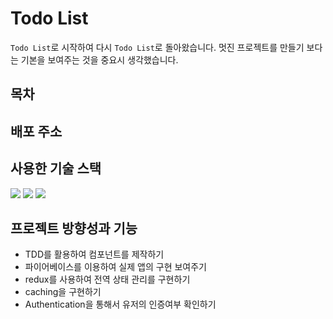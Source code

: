 # Todo List
`Todo List`로 시작하여 다시 `Todo List`로 돌아왔습니다. 멋진 프로젝트를 만들기 보다는 기본을 보여주는 것을 중요시 생각했습니다.

## 목차

## 배포 주소

## 사용한 기술 스택
<div>
  <img src="https://img.shields.io/badge/TypeScript-3178C6?style=for-the-badge&logo=TypeScript&logoColor=white"/>
  <img src="https://img.shields.io/badge/React-61DAFB?style=for-the-badge&logo=React&logoColor=white"/>
  <img src="https://img.shields.io/badge/Firebase-FFCA28?style=for-the-badge&logo=Firebase&logoColor=white"/>
</div>

## 프로젝트 방향성과 기능
- TDD를 활용하여 컴포넌트를 제작하기
- 파이어베이스를 이용하여 실제 앱의 구현 보여주기
- redux를 사용하여 전역 상태 관리를 구현하기
- caching을 구현하기
- Authentication을 통해서 유저의 인증여부 확인하기

